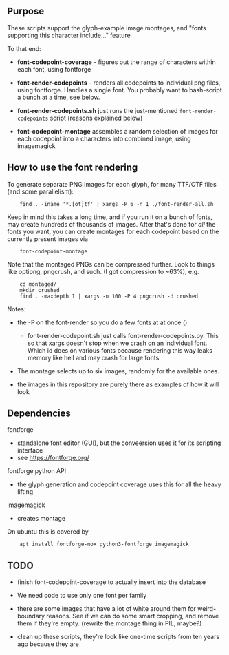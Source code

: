 
## Purpose

These scripts support the glyph-example image montages, and "fonts supporting this character include..." feature

To that end:
* **font-codepoint-coverage** - figures out the range of characters within each font, using fontforge

* **font-render-codepoints** - renders all codepoints to individual png files,  using fontforge. Handles a single font. You probably want to bash-script a bunch at a time, see below. 

* **font-render-codepoints.sh** just runs the just-mentioned `font-render-codepoints` script (reasons explained below)

* **font-codepoint-montage** assembles a random selection of images for each codepoint into a characters into combined image, using imagemagick


## How to use the font rendering

To generate separate PNG images for each glyph, for many TTF/OTF files (and some parallelism):

        find . -iname '*.[ot]tf' | xargs -P 6 -n 1 ./font-render-all.sh

Keep in mind this takes a long time, and if you run it on a bunch of fonts, may create hundreds of thousands of images.
After that's done for *all* the fonts you want, you can create montages for each codepoint based on the currently present images via

        font-codepoint-montage

 
Note that the montaged PNGs can be compressed further. Look to things like optipng, pngcrush, and such. (I got compression to ~63%), e.g.

        cd montaged/
        mkdir crushed
        find . -maxdepth 1 | xargs -n 100 -P 4 pngcrush -d crushed


Notes:
* the -P on the font-render so you do a few fonts at at once ()
  * font-render-codepoint.sh just calls font-render-codepoints.py. This so that xargs doesn't stop when we crash on an individual font. Which id does on various fonts because rendering this way leaks memory like hell and may crash for large fonts

* The montage selects up to six images, randomly for the available ones.

* the images in this repository are purely there as examples of how it will look


## Dependencies

fontforge
* standalone font editor (GUI), but the conveersion uses it for its scripting interface
* see https://fontforge.org/

fontforge python API
* the glyph generation and codepoint coverage uses this for all the heavy lifting

imagemagick
* creates montage


On ubuntu this is covered by

        apt install fontforge-nox python3-fontforge imagemagick



## TODO

* finish font-codepoint-coverage to actually insert into the database

* We need code to use only one font per family

* there are some images that have a lot of white around them for weird-boundary reasons. See if we can do some smart cropping, and remove them if they're empty. (rewrite the montage thing in PIL, maybe?)

* clean up these scripts, they're look like one-time scripts from ten years ago because they are
